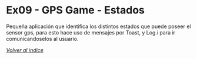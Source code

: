 # Ex09 - GPS Game - Estados

Pequeña aplicación que identifica los distintos estados que puede poseer el sensor gps, para esto hace uso de mensajes por Toast, y Log.i para ir comunicandoselos al usuario.


[*Volver al indice*](../README.md)